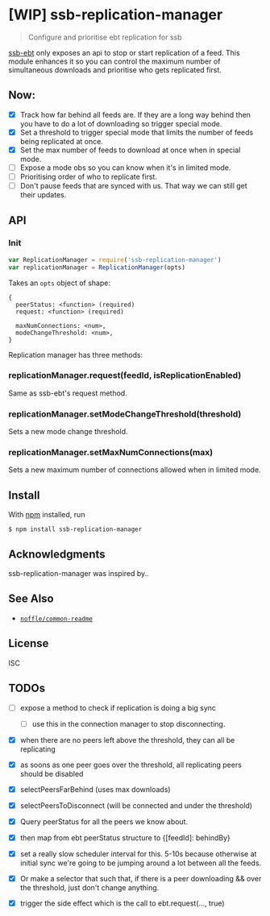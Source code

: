 # [WIP] ssb-replication-manager

> Configure and prioritise ebt replication for ssb

[ssb-ebt](https://github.com/ssbc/ssb-ebt) only exposes an api to stop or start replication of a feed. This module enhances it so you can control the maximum number of simultaneous downloads and prioritise who gets replicated first.

## Now: 

  - [x] Track how far behind all feeds are. If they are a long way behind then you have to do a lot of downloading so trigger special mode.
  - [x] Set a threshold to trigger special mode that limits the number of feeds being replicated at once. 
  - [x] Set the max number of feeds to download at once when in special mode.
  - [ ] Expose a mode obs so you can know when it's in limited mode. 
  - [ ] Prioritising order of who to replicate first.
  - [ ] Don't pause feeds that are synced with us. That way we can still get their updates.

## API


### Init

```js
var ReplicationManager = require('ssb-replication-manager')
var replicationManager = ReplicationManager(opts)
```
Takes an `opts` object of shape: 

```
{
  peerStatus: <function> (required)
  request: <function> (required)

  maxNumConnections: <num>,
  modeChangeThreshold: <num>,
}
```

Replication manager has three methods:

###  replicationManager.request(feedId, isReplicationEnabled)

Same as ssb-ebt's request method.

### replicationManager.setModeChangeThreshold(threshold)

Sets a new mode change threshold.

### replicationManager.setMaxNumConnections(max)

Sets a new maximum number of connections allowed when in limited mode.
 
## Install

With [npm](https://npmjs.org/) installed, run

```
$ npm install ssb-replication-manager
```

## Acknowledgments

ssb-replication-manager was inspired by..

## See Also

- [`noffle/common-readme`](https://github.com/noffle/common-readme)

## License

ISC


## TODOs

- [ ] expose a method to check if replication is doing a big sync
  - [ ] use this in the connection manager to stop disconnecting.

- [x] when there are no peers left above the threshold, they can all be replicating

- [x] as soons as one peer goes over the threshold, all replicating peers should be disabled

- [x] selectPeersFarBehind (uses max downloads)

- [x] selectPeersToDisconnect (will be connected and under the threshold)

- [x] Query peerStatus for all the peers we know about.

- [x] then map from ebt peerStatus structure to {[feedId]: behindBy}

- [x] set a really slow scheduler interval for this. 5-10s because otherwise at initial sync we're going to be jumping around a lot between all the feeds.

- [x] Or make a selector that such that, if there is a peer downloading && over the threshold, just don't change anything.

- [x] trigger the side effect which is the call to ebt.request(..., true)

